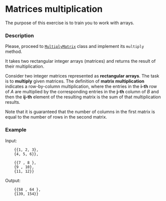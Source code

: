 # Matrices multiplication

The purpose of this exercise is to train you to work with arrays.

### Description

Please, proceed to [`MultiplyMatrix`](src/main/java/com/epam/rd/autotasks/matrices/MultiplyMatrix.java)
class and implement its `multiply` method.

It takes two rectangular integer arrays (matrices) and returns the result of their multiplication.

Consider two integer matrices represented as **rectangular arrays**. The task is to **multiply** given matrices. The
definition of **matrix multiplication** indicates a row-by-column multiplication, 
where the entries in the **i-th** row of *A*
are multiplied by the corresponding entries in the **j-th** column of *B*
and then the **ij-th** element of the resulting matrix is the sum of that multiplication results.

Note that it is guaranteed that 
the number of columns in the first matrix 
is equal to the number of rows in the second matrix.

### Example

Input:

        {{1, 2, 3}, 
        {4, 5, 6}}, 
        
        {{7 , 8 }, 
        {9 , 10},
        {11, 12}}

Output:

        {{58 , 64 },
        {139, 154}}
